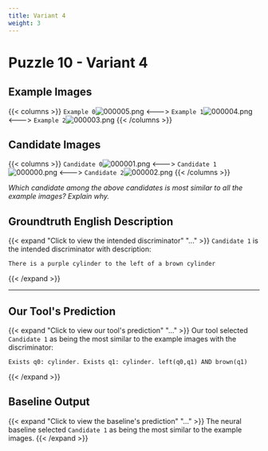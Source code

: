 ```yaml
---
title: Variant 4
weight: 3
---
```


# Puzzle 10 - Variant 4

## Example Images
{{< columns >}}
`Example 0`![000005.png](/clevr-variants/alternate-color/fovariant-4/render/images/CLEVR_val_000005.png)
<--->
`Example 1`![000004.png](/clevr-variants/alternate-color/fovariant-4/render/images/CLEVR_val_000004.png)
<--->
`Example 2`![000003.png](/clevr-variants/alternate-color/fovariant-4/render/images/CLEVR_val_000003.png)
{{< /columns >}}

## Candidate Images
{{< columns >}}
`Candidate 0`![000001.png](/clevr-variants/alternate-color/fovariant-4/render/images/CLEVR_val_000001.png)
<--->
`Candidate 1`![000000.png](/clevr-variants/alternate-color/fovariant-4/render/images/CLEVR_val_000000.png)
<--->
`Candidate 2`![000002.png](/clevr-variants/alternate-color/fovariant-4/render/images/CLEVR_val_000002.png)
{{< /columns >}}

*Which candidate among the above candidates is most similar to all the example images? Explain why.*

## Groundtruth English Description

{{< expand "Click to view the intended discriminator" "..." >}}
`Candidate 1` is the intended discriminator with description:
```plaintext 
There is a purple cylinder to the left of a brown cylinder
```
{{< /expand >}}

---



## Our Tool's Prediction

{{< expand "Click to view our tool's prediction" "..." >}}
Our tool selected `Candidate 1` as being the most similar to the example images with the discriminator:
```plaintext
Exists q0: cylinder. Exists q1: cylinder. left(q0,q1) AND brown(q1)
```
{{< /expand >}}



## Baseline Output

{{< expand "Click to view the baseline's prediction" "..." >}}
The neural baseline selected `Candidate 1` as being the most similar to the example images.
{{< /expand >}}

